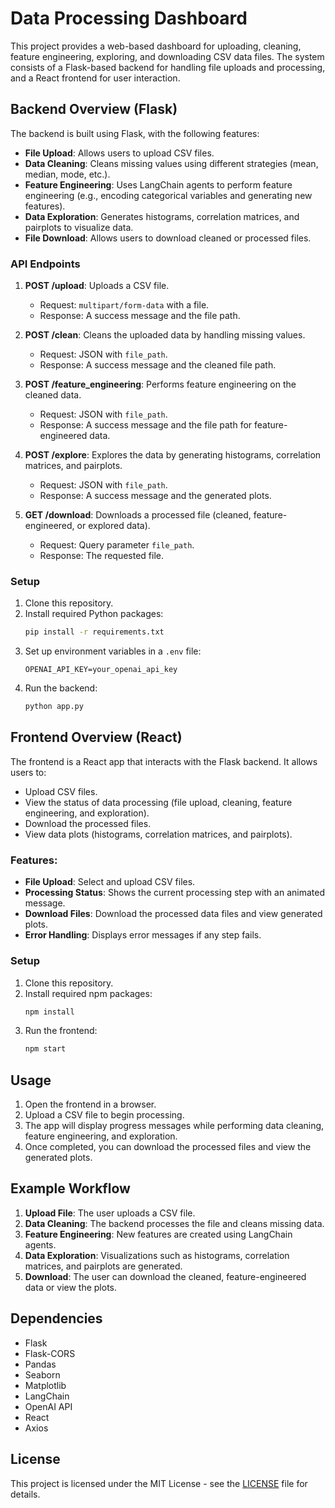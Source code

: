 # Data Processing Dashboard

This project provides a web-based dashboard for uploading, cleaning, feature engineering, exploring, and downloading CSV data files. The system consists of a Flask-based backend for handling file uploads and processing, and a React frontend for user interaction.

## Backend Overview (Flask)
The backend is built using Flask, with the following features:
- **File Upload**: Allows users to upload CSV files.
- **Data Cleaning**: Cleans missing values using different strategies (mean, median, mode, etc.).
- **Feature Engineering**: Uses LangChain agents to perform feature engineering (e.g., encoding categorical variables and generating new features).
- **Data Exploration**: Generates histograms, correlation matrices, and pairplots to visualize data.
- **File Download**: Allows users to download cleaned or processed files.

### API Endpoints
1. **POST /upload**: Uploads a CSV file.
   - Request: `multipart/form-data` with a file.
   - Response: A success message and the file path.
   
2. **POST /clean**: Cleans the uploaded data by handling missing values.
   - Request: JSON with `file_path`.
   - Response: A success message and the cleaned file path.

3. **POST /feature_engineering**: Performs feature engineering on the cleaned data.
   - Request: JSON with `file_path`.
   - Response: A success message and the file path for feature-engineered data.

4. **POST /explore**: Explores the data by generating histograms, correlation matrices, and pairplots.
   - Request: JSON with `file_path`.
   - Response: A success message and the generated plots.

5. **GET /download**: Downloads a processed file (cleaned, feature-engineered, or explored data).
   - Request: Query parameter `file_path`.
   - Response: The requested file.

### Setup
1. Clone this repository.
2. Install required Python packages:
   ```bash
   pip install -r requirements.txt
   ```
3. Set up environment variables in a `.env` file:
   ```
   OPENAI_API_KEY=your_openai_api_key
   ```
4. Run the backend:
   ```bash
   python app.py
   ```

## Frontend Overview (React)
The frontend is a React app that interacts with the Flask backend. It allows users to:
- Upload CSV files.
- View the status of data processing (file upload, cleaning, feature engineering, and exploration).
- Download the processed files.
- View data plots (histograms, correlation matrices, and pairplots).

### Features:
- **File Upload**: Select and upload CSV files.
- **Processing Status**: Shows the current processing step with an animated message.
- **Download Files**: Download the processed data files and view generated plots.
- **Error Handling**: Displays error messages if any step fails.

### Setup
1. Clone this repository.
2. Install required npm packages:
   ```bash
   npm install
   ```
3. Run the frontend:
   ```bash
   npm start
   ```

## Usage
1. Open the frontend in a browser.
2. Upload a CSV file to begin processing.
3. The app will display progress messages while performing data cleaning, feature engineering, and exploration.
4. Once completed, you can download the processed files and view the generated plots.

## Example Workflow
1. **Upload File**: The user uploads a CSV file.
2. **Data Cleaning**: The backend processes the file and cleans missing data.
3. **Feature Engineering**: New features are created using LangChain agents.
4. **Data Exploration**: Visualizations such as histograms, correlation matrices, and pairplots are generated.
5. **Download**: The user can download the cleaned, feature-engineered data or view the plots.

## Dependencies

- Flask
- Flask-CORS
- Pandas
- Seaborn
- Matplotlib
- LangChain
- OpenAI API
- React
- Axios

## License
This project is licensed under the MIT License - see the [LICENSE](LICENSE) file for details.

